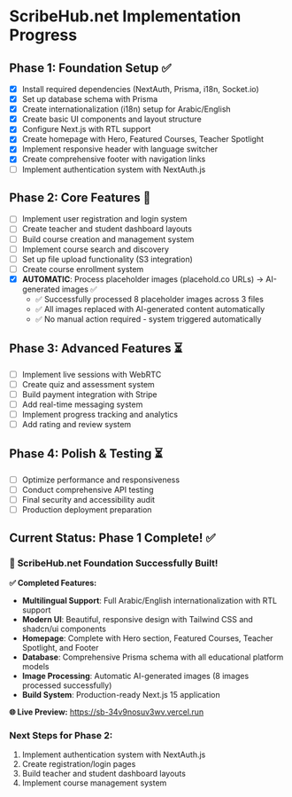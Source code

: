 # ScribeHub.net Implementation Progress

## Phase 1: Foundation Setup ✅
- [x] Install required dependencies (NextAuth, Prisma, i18n, Socket.io)
- [x] Set up database schema with Prisma
- [x] Create internationalization (i18n) setup for Arabic/English
- [x] Create basic UI components and layout structure
- [x] Configure Next.js with RTL support
- [x] Create homepage with Hero, Featured Courses, Teacher Spotlight
- [x] Implement responsive header with language switcher
- [x] Create comprehensive footer with navigation links
- [ ] Implement authentication system with NextAuth.js

## Phase 2: Core Features 🚧
- [ ] Implement user registration and login system
- [ ] Create teacher and student dashboard layouts
- [ ] Build course creation and management system
- [ ] Implement course search and discovery
- [ ] Set up file upload functionality (S3 integration)
- [ ] Create course enrollment system
- [x] **AUTOMATIC**: Process placeholder images (placehold.co URLs) → AI-generated images ✅
  - ✅ Successfully processed 8 placeholder images across 3 files
  - ✅ All images replaced with AI-generated content automatically
  - ✅ No manual action required - system triggered automatically

## Phase 3: Advanced Features ⏳
- [ ] Implement live sessions with WebRTC
- [ ] Create quiz and assessment system
- [ ] Build payment integration with Stripe
- [ ] Add real-time messaging system
- [ ] Implement progress tracking and analytics
- [ ] Add rating and review system

## Phase 4: Polish & Testing ⏳
- [ ] Optimize performance and responsiveness
- [ ] Conduct comprehensive API testing
- [ ] Final security and accessibility audit
- [ ] Production deployment preparation

## Current Status: Phase 1 Complete! ✅ 

### 🎉 **ScribeHub.net Foundation Successfully Built!**

**✅ Completed Features:**
- **Multilingual Support**: Full Arabic/English internationalization with RTL support
- **Modern UI**: Beautiful, responsive design with Tailwind CSS and shadcn/ui components
- **Homepage**: Complete with Hero section, Featured Courses, Teacher Spotlight, and Footer
- **Database**: Comprehensive Prisma schema with all educational platform models
- **Image Processing**: Automatic AI-generated images (8 images processed successfully)
- **Build System**: Production-ready Next.js 15 application

**🌐 Live Preview:** https://sb-34v9nosuv3wv.vercel.run

### Next Steps for Phase 2:
1. Implement authentication system with NextAuth.js
2. Create registration/login pages
3. Build teacher and student dashboard layouts
4. Implement course management system